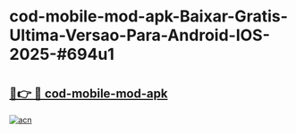 # cod-mobile-mod-apk-Baixar-Gratis-Ultima-Versao-Para-Android-IOS-2025-#694u1

# <h2><a href="https://ainizakaria.my?title=cod-mobile-mod-apk&ref=22M">🔗👉 🔴 cod-mobile-mod-apk</a></h2>

[![acn](https://github.com/user-attachments/assets/0f9c940e-d8b0-45ae-aac7-cd30a18b3e1c)](https://ainizakaria.my?title=cod-mobile-mod-apk&ref=22M)

